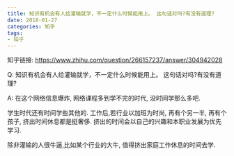 ```yaml
---
title: 知识有机会有人给灌输就学，不一定什么时候能用上。 这句话对吗?有没有道理?
date: 2018-01-27
categories: 知乎
tags: 
- 知乎
---
```


知乎链接: https://www.zhihu.com/question/266157237/answer/304942028

<!-- more -->

Q: 知识有机会有人给灌输就学，不一定什么时候能用上。 这句话对吗?有没有道理?

A: 在这个网络信息爆炸, 网络课程多到学不完的时代, 没时间学那么多吧. 

学生时代还有时间学些其他的. 工作后,若行业以加班为时尚, 再有个另一半, 再有个孩子, 挤出时间休息都是挺奢侈. 挤出的时间会以自己的兴趣和本职业发展为优先学习.

除非灌输的人很牛逼,比如某个行业的大牛, 值得挤出家庭工作休息的时间去学. 